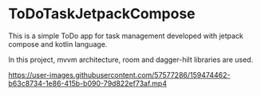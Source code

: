 # ToDoTaskJetpackCompose

This is a simple ToDo app for task management developed with jetpack compose and kotlin language.

In this project, mvvm architecture, room and dagger-hilt libraries are used. 

https://user-images.githubusercontent.com/57577286/159474462-b63c8734-1e86-415b-b090-79d822ef73af.mp4

